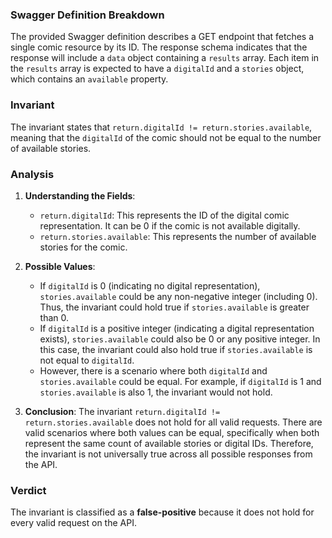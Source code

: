 ### Swagger Definition Breakdown
The provided Swagger definition describes a GET endpoint that fetches a single comic resource by its ID. The response schema indicates that the response will include a `data` object containing a `results` array. Each item in the `results` array is expected to have a `digitalId` and a `stories` object, which contains an `available` property.

### Invariant
The invariant states that `return.digitalId != return.stories.available`, meaning that the `digitalId` of the comic should not be equal to the number of available stories.

### Analysis
1. **Understanding the Fields**:
   - `return.digitalId`: This represents the ID of the digital comic representation. It can be 0 if the comic is not available digitally.
   - `return.stories.available`: This represents the number of available stories for the comic.

2. **Possible Values**:
   - If `digitalId` is 0 (indicating no digital representation), `stories.available` could be any non-negative integer (including 0). Thus, the invariant could hold true if `stories.available` is greater than 0.
   - If `digitalId` is a positive integer (indicating a digital representation exists), `stories.available` could also be 0 or any positive integer. In this case, the invariant could also hold true if `stories.available` is not equal to `digitalId`.
   - However, there is a scenario where both `digitalId` and `stories.available` could be equal. For example, if `digitalId` is 1 and `stories.available` is also 1, the invariant would not hold.

3. **Conclusion**: The invariant `return.digitalId != return.stories.available` does not hold for all valid requests. There are valid scenarios where both values can be equal, specifically when both represent the same count of available stories or digital IDs. Therefore, the invariant is not universally true across all possible responses from the API.

### Verdict
The invariant is classified as a **false-positive** because it does not hold for every valid request on the API.
